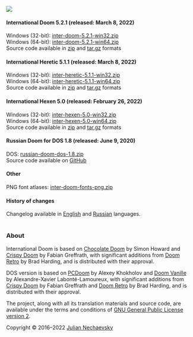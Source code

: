 ![](https://jnechaevsky.github.io/inter-doom/files/inter-doom-git.png)

#### International Doom 5.2.1 (released: March 8, 2022)

Windows (32-bit): [inter-doom-5.2.1-win32.zip](https://github.com/JNechaevsky/inter-doom/releases/download/5.2.1/inter-doom-5.2.1-win32.zip)<br />
Windows (64-bit): [inter-doom-5.2.1-win64.zip](https://github.com/JNechaevsky/inter-doom/releases/download/5.2.1/inter-doom-5.2.1-win64.zip)<br />
Source code available in [zip](https://github.com/JNechaevsky/inter-doom/archive/refs/tags/5.2.1.zip) and [tar.gz](https://github.com/JNechaevsky/inter-doom/archive/refs/tags/5.2.1.tar.gz) formats<br />

#### International Heretic 5.1.1 (released: March 8, 2022)

Windows (32-bit): [inter-heretic-5.1.1-win32.zip](https://github.com/JNechaevsky/inter-doom/releases/download/heretic-5.1.1/inter-heretic-5.1.1-win32.zip)<br />
Windows (64-bit): [inter-heretic-5.1.1-win64.zip](https://github.com/JNechaevsky/inter-doom/releases/download/heretic-5.1.1/inter-heretic-5.1.1-win64.zip)<br />
Source code available in [zip](https://github.com/JNechaevsky/inter-doom/archive/refs/tags/heretic-5.1.1.zip) and [tar.gz](https://github.com/JNechaevsky/inter-doom/archive/refs/tags/heretic-5.1.1.tar.gz) formats<br />

#### International Hexen 5.0 (released: February 26, 2022)

Windows (32-bit): [inter-hexen-5.0-win32.zip](https://github.com/JNechaevsky/inter-doom/releases/download/hexen-5.0/inter-hexen-5.0-win32.zip)<br />
Windows (64-bit): [inter-hexen-5.0-win64.zip](https://github.com/JNechaevsky/inter-doom/releases/download/hexen-5.0/inter-hexen-5.0-win64.zip)<br />
Source code available in [zip](https://github.com/JNechaevsky/inter-doom/archive/refs/tags/hexen-5.0.zip) and [tar.gz](https://github.com/JNechaevsky/inter-doom/archive/refs/tags/hexen-5.0.tar.gz) formats<br />

#### Russian Doom for DOS 1.8 (released: June 9, 2020)

DOS: [russian-doom-dos-1.8.zip](https://github.com/JNechaevsky/inter-doom/releases/download/dos-1.8/russian-doom-dos-1.8.zip)<br />
Source code available on [GitHub](https://github.com/JNechaevsky/inter-doom/tree/master/src_dos)

#### Other

PNG font atlases: [inter-doom-fonts-png.zip](https://jnechaevsky.github.io/inter-doom/files/inter-doom-fonts-png.zip)

#### History of changes

Changelog available in [English](https://github.com/JNechaevsky/inter-doom/wiki/Changelog) and [Russian](https://github.com/JNechaevsky/inter-doom/wiki/Changelog-(Rus)) languages.<br /><br />

### About

International Doom is based on [Chocolate Doom](https://www.chocolate-doom.org) by Simon Howard and [Crispy Doom](http://fabiangreffrath.github.io/crispy-doom) by Fabian Greffrath, with significant additions from [Doom Retro](http://doomretro.com) by Brad Harding, and is distributed with their approval.

DOS version is based on [PCDoom](https://github.com/nukeykt/PCDoom-v2) by Alexey Khokholov and [Doom Vanille](https://github.com/AXDOOMER/doom-vanille) by Alexandre-Xavier Labonté-Lamoureux, with significant additions from [Crispy Doom](http://fabiangreffrath.github.io/crispy-doom) by Fabian Greffrath and [Doom Retro](http://doomretro.com) by Brad Harding, and is distributed with their approval. 

The project, along with all its translation materials and source code, are available under the terms and conditions of [GNU General Public License version 2](https://github.com/JNechaevsky/russian-doom/blob/master/LICENSE.txt).

Copyright &copy; 2016&ndash;2022 [Julian Nechaevsky](https://jnechaevsky.github.io/author.html)

